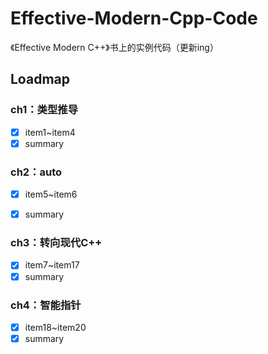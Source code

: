 # Effective-Modern-Cpp-Code
《Effective Modern C++》书上的实例代码（更新ing）

## Loadmap

### ch1：类型推导

- [x] item1~item4
- [x] summary

### ch2：auto

- [x] item5~item6
- [x] summary


### ch3：转向现代C++

- [x] item7~item17
- [x] summary

### ch4：智能指针

- [x] item18~item20
- [x] summary